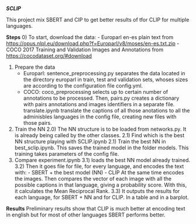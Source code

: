 ***SCLIP***

This project mix  SBERT and CIP to get better results of tfor CLIP for multiple languages.

**Steps**
0) To start, download the data:
    - Europarl en-es plain text from https://opus.nlpl.eu/download.php?f=Europarl/v8/moses/en-es.txt.zip
    - COCO 2017 Training and Validation Images and Annotations from https://cocodataset.org/#download
1) Prepare the data
    - Europarl: sentence_preprocessing.py separates the data located in the directory europarl in train, test and validation sets, whoses sizes are according to the configuration file config.yml.
    - COCO: coco_preprocessing selects up to certain number of annotations to be processed. Then, pairs.py creates a dictionary with pairs annotations and images identifiers in a separate file. translate.ipynb translate the captions of all those anotations to all the adminisbles languages in the config file, creating new files with those pairs.
2) Train the NN
    2.0) The NN structure is to be loaded from networks.py. It is already being called by the other classes.
    2.1) Find which is the best NN structure playing with SCLIP.ipynb
    2.1) Train the best NN in best_sclip.ipynb. This saves the trained model in the folder models. This training takes parameters of the config file.
3) Compare
    experiment.ipynb 
    3.1) loads the best NN model already trained. 
    3.2) Then it goes file for file, for every language, and encodes the text with:
        - SBERT + the best model (NN)
        - CLIP
         At the same time encodes the images. Then compares the vector of each image with all the possible captions in that language, giving a probability score. With this, it calculates the Mean Reciprocal Rank.
    3.3) It outputs the results for each language, for SBERT + NN and for CLIP. In a table and in a barplot.
    
**Results**
Preliminary results show that CLIP is much better at encoding text in english but for most of other languages SBERT performs better. 

